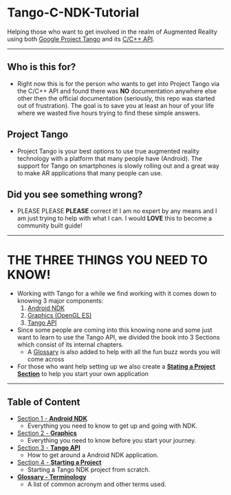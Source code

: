 # Tango-C-NDK-Tutorial
Helping those who want to get involved in the realm of Augmented Reality using both [Google Project Tango](https://get.google.com/tango/) and its [C/C++ API](https://developers.google.com/tango/apis/c/).

------

## Who is this for?
* Right now this is for the person who wants to get into Project Tango via the C/C++ API and found there was **NO** documentation anywhere else other then the official documentation (seriously, this repo was started out of frustration). The goal is to save you at least an hour of your life where we wasted five hours trying to find these simple answers.

## Project Tango
* Project Tango is your best options to use true augmented reality technology with a platform that many people have (Android). The support for Tango on smartphones is slowly rolling out and a great way to make AR applications that many people can use.

## Did you see something wrong?
* PLEASE PLEASE **PLEASE** correct it! I am no expert by any means and I am just trying to help with what I can. I would **LOVE** this to become a community built guide!

------

# THE THREE THINGS YOU NEED TO KNOW!
* Working with Tango for a while we find working with it comes down to knowing 3 major components:
    1. [Android NDK](./Section_01_NDK)
    2. [Graphics (OpenGL ES)](./Section_02_Graphics)
    3. [Tango API](./Section_03_Tango)
* Since some people are coming into this knowing none and some just want to learn to use the Tango API, we divided the book into 3 Sections which consist of its internal chapters.
    * A [Glossary](./Glossary.md) is also added to help with all the fun buzz words you will come across
* For those who want help setting up we also create a **[Stating a Project Section](./Section_04_Projects)** to help you start your own application

------

## Table of Content
* [Section 1 - **Android NDK**](./Section_01_NDK)
    * Everything you need to know to get up and going with NDK.
* [Section 2 - **Graphics**](./Section_02_Graphics)
    * Everything you need to know before you start your journey.
* [Section 3 - **Tango API**](./Section_03_Tango)
    * How to get around a Android NDK application.
* [Section 4 - **Starting a Project**](./Section_04_Project)
    * Starting a Tango NDK project from scratch.
* [**Glossary - Terminology**](./Glossary.md)
    * A list of common acronym and other terms used.
